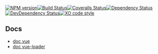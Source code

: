 [![NPM version][npm-image]][npm-url][![Build Status][travis-image]][travis-url][![Coveralls Status][coveralls-image]][coveralls-url][![Dependency Status][depstat-image]][depstat-url][![DevDependency Status][depstat-dev-image]][depstat-dev-url][![XO code style][codestyle-image]][codestyle-url]

[npm-url]: https://npmjs.org/package/test-vue
[npm-image]: http://img.shields.io/npm/v/test-vue.svg?style=flat-square

[travis-url]: https://travis-ci.org/GitScrum/test-vue
[travis-image]: http://img.shields.io/travis/GitScrum/test-vue.svg?style=flat-square

[coveralls-url]: https://coveralls.io/r/GitScrum/test-vue
[coveralls-image]: http://img.shields.io/coveralls/GitScrum/test-vue.svg?style=flat-square

[depstat-url]: https://david-dm.org/GitScrum/test-vue
[depstat-image]: https://david-dm.org/GitScrum/test-vue.svg?style=flat-square

[depstat-dev-url]: https://david-dm.org/GitScrum/test-vue
[depstat-dev-image]: https://david-dm.org/GitScrum/test-vue/dev-status.svg?style=flat-square

[codestyle-url]: https://github.com/sindresorhus/xo
[codestyle-image]: https://img.shields.io/badge/code_style-XO-5ed9c7.svg?style=flat-square

## Docs
- [doc vue](http://vuejs.org/)
- [doc vue-loader](http://vuejs.github.io/vue-loader/index.html)
